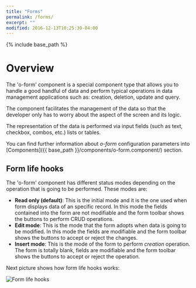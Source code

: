 ```yaml
---
title: "Forms"
permalink: /forms/
excerpt: ""
modified: 2016-12-13T10:25:30-04:00
---
```


{% include base_path %}

# Overview

The 'o-form' component is a special component type that allows you to handle a good handful of data and 
perform typical operations in data management applications such as: creation, deletion, update and query.

The component facilitates the management of the data so that the developer only has to worry about the aspect of the screen and its logic.

The representation of the data is performed via input fields (such as text, checkbox, combos, etc.) lists or tables.

You can find further information about *o-form* configuration parameters into [Components]({{ base_path }}/components/o-form.component/) section.

## Form life hooks

The 'o-form' component has different status modes depending on the operation that is going to be performed. These modes are:

* **Read only (default)**: This is the initial mode and it is the one used when form displays data of an specific record. In this mode
the fields contained into the form are not modifiable and the form toolbar shows the buttons to perform CRUD operations.
* **Edit mode**: This is the mode that the form adopts when data is going to be modified. In this mode the fields are modifiable and
the form toolbar shows the buttons to accept or reject the changes.
* **Insert mode**: This is the mode of the form to perform *creation* operation. The form is totally blank, fields are modifiable and the
form toolbar shows the buttons to accept or reject the operation.

Next picture shows how form life hooks works:

<img src="{{ base_path }}/images/forms-life_hooks.png" alt="Form life hooks">